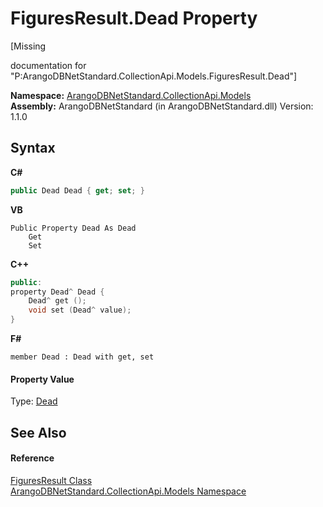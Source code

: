 # FiguresResult.Dead Property 
 

\[Missing <summary> documentation for "P:ArangoDBNetStandard.CollectionApi.Models.FiguresResult.Dead"\]

**Namespace:**&nbsp;<a href="eddef630-2e74-9b99-ee5b-91305adea48b">ArangoDBNetStandard.CollectionApi.Models</a><br />**Assembly:**&nbsp;ArangoDBNetStandard (in ArangoDBNetStandard.dll) Version: 1.1.0

## Syntax

**C#**<br />
``` C#
public Dead Dead { get; set; }
```

**VB**<br />
``` VB
Public Property Dead As Dead
	Get
	Set
```

**C++**<br />
``` C++
public:
property Dead^ Dead {
	Dead^ get ();
	void set (Dead^ value);
}
```

**F#**<br />
``` F#
member Dead : Dead with get, set

```


#### Property Value
Type: <a href="9dd4eb01-998e-2b2b-e456-871ddc61451c">Dead</a>

## See Also


#### Reference
<a href="5053bee7-1cfe-abb0-c0e1-f2f5d16ea751">FiguresResult Class</a><br /><a href="eddef630-2e74-9b99-ee5b-91305adea48b">ArangoDBNetStandard.CollectionApi.Models Namespace</a><br />